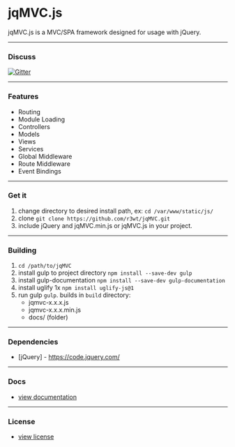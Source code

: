 # jqMVC.js

jqMVC.js is a MVC/SPA framework designed for usage with jQuery.


---
### Discuss

[![Gitter](https://badges.gitter.im/Join%20Chat.svg)](https://gitter.im/r3wt/jqMVC?utm_source=badge&utm_medium=badge&utm_campaign=pr-badge)

---
### Features

* Routing
* Module Loading
* Controllers
* Models
* Views
* Services
* Global Middleware
* Route Middleware
* Event Bindings

---
### Get it

1. change directory to desired install path, ex: `cd /var/www/static/js/`
2. clone `git clone https://github.com/r3wt/jqMVC.git`
3. include jQuery and jqMVC.min.js or jqMVC.js in your project.

---
### Building
1. `cd /path/to/jqMVC`
2. install gulp to project directory `npm install --save-dev gulp`
3. install gulp-documentation `npm install --save-dev gulp-documentation`
4. install uglify 1x `npm install uglify-js@1`
5. run gulp `gulp`. builds in `build` directory:
	- jqmvc-x.x.x.js
	- jqmvc-x.x.x.min.js
	- docs/ (folder)

---
### Dependencies

* [jQuery] - https://code.jquery.com/

---
### Docs 
* [view documentation](http://jqmvc.openex.info/build/docs/index.html)

---
### License

* [view license](https://github.com/r3wt/jqMVC/blob/master/LICENSE)